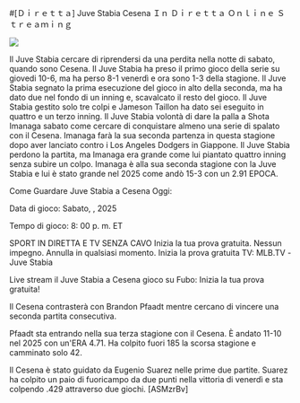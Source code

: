 #[Ｄｉｒｅｔｔａ] Juve Stabia Cesena Ｉｎ Ｄｉｒｅｔｔａ Ｏｎｌｉｎｅ Ｓｔｒｅａｍｉｎｇ  
  
  
[![](https://i.imgur.com/qSNzIqt.png)](https://movie.rssnews.media/eUKbpAdnU.php)  
  
Il Juve Stabia cercare di riprendersi da una perdita nella notte di sabato, quando sono Cesena. Il Juve Stabia ha preso il primo gioco della serie su giovedi 10-6, ma ha perso 8-1 venerdì e ora sono 1-3 della stagione. Il Juve Stabia segnato la prima esecuzione del gioco in alto della seconda, ma ha dato due nel fondo di un inning e, scavalcato il resto del gioco. Il Juve Stabia gestito solo tre colpi e Jameson Taillon ha dato sei eseguito in quattro e un terzo inning. Il Juve Stabia volontà di dare la palla a Shota Imanaga sabato come cercare di conquistare almeno una serie di spalato con il Cesena. Imanaga farà la sua seconda partenza in questa stagione dopo aver lanciato contro i Los Angeles Dodgers in Giappone. Il Juve Stabia perdono la partita, ma Imanaga era grande come lui piantato quattro inning senza subire un colpo. Imanaga è alla sua seconda stagione con la Juve Stabia e lui è stato grande nel 2025 come andò 15-3 con un 2.91 EPOCA.

Come Guardare Juve Stabia a Cesena Oggi:

Data di gioco: Sabato, , 2025

Tempo di gioco: 8: 00 p. m. ET

SPORT IN DIRETTA E TV SENZA CAVO
Inizia la tua prova gratuita. Nessun impegno. Annulla in qualsiasi momento.
Inizia la prova gratuita
TV: MLB.TV -Juve Stabia

Live stream il Juve Stabia a Cesena gioco su Fubo: Inizia la tua prova gratuita!

Il Cesena contrasterà con Brandon Pfaadt mentre cercano di vincere una seconda partita consecutiva.

Pfaadt sta entrando nella sua terza stagione con il Cesena. È andato 11-10 nel 2025 con un'ERA 4.71. Ha colpito fuori 185 la scorsa stagione e camminato solo 42.

Il Cesena è stato guidato da Eugenio Suarez nelle prime due partite. Suarez ha colpito un paio di fuoricampo da due punti nella vittoria di venerdì e sta colpendo .429 attraverso due giochi. [ASMzrBv]